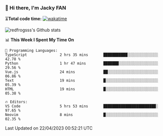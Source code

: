### 👋 Hi there, I'm Jacky FAN

⏳**Total code time:** [![wakatime](https://wakatime.com/badge/user/2cbd8003-b8b8-4565-92d7-ad9c23ff1846.svg)](https://wakatime.com/@2cbd8003-b8b8-4565-92d7-ad9c23ff1846)

<img src="https://github-readme-stats.vercel.app/api?username=redfrogsss&show_icons=true" alt="redfrogsss's Github stats"></img>

<!--START_SECTION:waka-->
📊 **This Week I Spent My Time On** 

```text
💬 Programming Languages: 
TypeScript               2 hrs 35 mins       ███████████░░░░░░░░░░░░░░   42.78 % 
Python                   1 hr 47 mins        ███████░░░░░░░░░░░░░░░░░░   29.56 % 
Vue.js                   24 mins             ██░░░░░░░░░░░░░░░░░░░░░░░   06.86 % 
Text                     19 mins             █░░░░░░░░░░░░░░░░░░░░░░░░   05.39 % 
HTML                     19 mins             █░░░░░░░░░░░░░░░░░░░░░░░░   05.38 % 

🔥 Editors: 
VS Code                  5 hrs 53 mins       ████████████████████████░   97.65 % 
Neovim                   8 mins              █░░░░░░░░░░░░░░░░░░░░░░░░   02.35 % 
```


 Last Updated on 22/04/2023 00:52:21 UTC
<!--END_SECTION:waka-->
